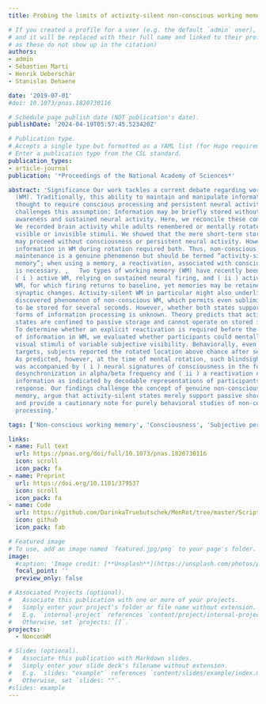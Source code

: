 ```yaml
---
title: Probing the limits of activity-silent non-conscious working memory

# If you created a profile for a user (e.g. the default `admin` user), write the username (folder name) here
# and it will be replaced with their full name and linked to their profile. (Does not work for names with special characters
# as these do not show up in the citation)  
authors:
- admin
- Sébastien Marti
- Henrik Ueberschär
- Stanislas Dehaene

date: '2019-07-01'
#doi: 10.1073/pnas.1820730116

# Schedule page publish date (NOT publication's date).
publishDate: '2024-04-19T05:57:45.523420Z'

# Publication type.
# Accepts a single type but formatted as a YAML list (for Hugo requirements).
# Enter a publication type from the CSL standard.
publication_types:
- article-journal
publication: '*Proceedings of the National Academy of Sciences*'

abstract: 'Significance Our work tackles a current debate regarding working memory
  (WM). Traditionally, this ability to maintain and manipulate information has been
  thought to require conscious processing and persistent neural activity. Recent evidence
  challenges this assumption: Information may be briefly stored without conscious
  awareness and sustained neural activity. Here, we reconcile these competing views.
  We recorded brain activity while adults remembered or mentally rotated subjectively
  visible or invisible stimuli. We showed that the mere short-term storage of information
  may proceed without consciousness or persistent neural activity. However, manipulating
  information in WM during rotation required both. Thus, non-conscious, activity-silent
  maintenance is a genuine phenomenon but should be termed “activity-silent short-term
  memory”; when using a memory, a reactivation, associated with conscious reportability,
  is necessary. ,   Two types of working memory (WM) have recently been proposed:
  ( i ) active WM, relying on sustained neural firing, and ( ii ) activity-silent
  WM, for which firing returns to baseline, yet memories may be retained by short-term
  synaptic changes. Activity-silent WM in particular might also underlie the recently
  discovered phenomenon of non-conscious WM, which permits even subliminal stimuli
  to be stored for several seconds. However, whether both states support identical
  forms of information processing is unknown. Theory predicts that activity-silent
  states are confined to passive storage and cannot operate on stored information.
  To determine whether an explicit reactivation is required before the manipulation
  of information in WM, we evaluated whether participants could mentally rotate brief
  visual stimuli of variable subjective visibility. Behaviorally, even for unseen
  targets, subjects reported the rotated location above chance after several seconds.
  As predicted, however, at the time of mental rotation, such blindsight performance
  was accompanied by ( i ) neural signatures of consciousness in the form of a sustained
  desynchronization in alpha/beta frequency and ( ii ) a reactivation of the memorized
  information as indicated by decodable representations of participants’ guess and
  response. Our findings challenge the concept of genuine non-conscious “working”
  memory, argue that activity-silent states merely support passive short-term memory,
  and provide a cautionary note for purely behavioral studies of non-conscious information
  processing.'

tags: ['Non-conscious working memory', 'Consciousness', 'Subjective perception', 'Memory', 'Activity-silent states', 'MEG', 'Machine learning']

links:
- name: Full text
  url: https://pnas.org/doi/full/10.1073/pnas.1820730116
  icon: scroll
  icon_pack: fa
- name: Preprint
  url: https://doi.org/10.1101/379537
  icon: scroll
  icon_pack: fa
- name: Code
  url: https://github.com/DarinkaTruebutschek/MenRot/tree/master/Scripts
  icon: github
  icon_pack: fab

# Featured image
# To use, add an image named `featured.jpg/png` to your page's folder.
image:
  #caption: 'Image credit: [**Unsplash**](https://unsplash.com/photos/pLCdAaMFLTE)'
  focal_point: ''
  preview_only: false

# Associated Projects (optional).
#   Associate this publication with one or more of your projects.
#   Simply enter your project's folder or file name without extension.
#   E.g. `internal-project` references `content/project/internal-project/index.md`.
#   Otherwise, set `projects: []`.
projects:
  - NonconWM

# Slides (optional).
#   Associate this publication with Markdown slides.
#   Simply enter your slide deck's filename without extension.
#   E.g. `slides: "example"` references `content/slides/example/index.md`.
#   Otherwise, set `slides: ""`.
#slides: example
---
```

